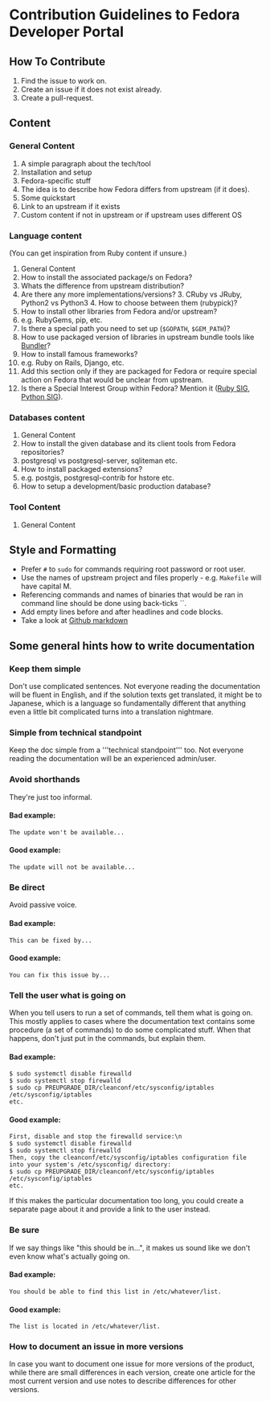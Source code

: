 # Contribution Guidelines to Fedora Developer Portal

## How To Contribute
1. Find the issue to work on.
  1. Create an issue if it does not exist already.
1. Create a pull-request.

## Content
### General Content
1. A simple paragraph about the tech/tool
2. Installation and setup
3. Fedora-specific stuff
  1. The idea is to describe how Fedora differs from upstream (if it does).
4. Some quickstart
  1. Link to an upstream if it exists
  2. Custom content if not in upstream or if upstream uses different OS

### Language content
(You can get inspiration from Ruby content if unsure.)

1. General Content
2. How to install the associated package/s on Fedora?
  1. Whats the difference from upstream distribution?
  2. Are there any more implementations/versions?
    3. CRuby vs JRuby, Python2 vs Python3
    4. How to choose between them (rubypick)?
3. How to install other libraries from Fedora and/or upstream?
  1. e.g. RubyGems, pip, etc.
  2. Is there a special path you need to set up (`$GOPATH`, `$GEM_PATH`)?
  3. How to use packaged version of libraries in upstream bundle tools like [Bundler](http://bundler.io/)?
4. How to install famous frameworks?
  1. e.g. Ruby on Rails, Django, etc.
  2. Add this section only if they are packaged for Fedora or require special action on Fedora that would be unclear from upstream.
5. Is there a Special Interest Group within Fedora? Mention it ([Ruby SIG](https://fedoraproject.org/wiki/Ruby_SIG), [Python SIG](https://fedoraproject.org/wiki/Ruby_SIG)).

### Databases content
1. General Content
2. How to install the given database and its client tools from Fedora repositories?
  1. postgresql vs postgresql-server, sqliteman etc.
3. How to install packaged extensions?
  1. e.g. postgis, postgresql-contrib for hstore etc.
1. How to setup a development/basic production database?

### Tool Content
1. General Content

## Style and Formatting
* Prefer `#` to `sudo` for commands requiring root password or root user.
* Use the names of upstream project and files properly - e.g. `Makefile` will have capital M.
* Referencing commands and names of binaries that would be ran in command line should be done using back-ticks ``.
* Add empty lines before and after headlines and code blocks.
* Take a look at [Github markdown](https://github.com/adam-p/markdown-here/wiki/Markdown-Cheatsheet)


## Some general hints how to write documentation

###  Keep them simple

Don't use complicated sentences. Not everyone reading the documentation will be fluent in English, and if the solution texts get translated, it might be to Japanese, which is a language so fundamentally different that anything even a little bit complicated turns into a translation nightmare.

### Simple from technical standpoint
Keep the doc simple from a '''technical standpoint''' too. Not everyone reading the documentation will be an experienced admin/user.

### Avoid shorthands
They're just too informal.

#### Bad example:
```
The update won't be available...
```

#### Good example:
```
The update will not be available...
```

### Be direct
Avoid passive voice.

#### Bad example:
```
This can be fixed by...
```

#### Good example:
```
You can fix this issue by...
```

### Tell the user what is going on

When you tell users to run a set of commands, tell them what is going on. This mostly applies to cases where the documentation text contains some procedure (a set of commands) to do some complicated stuff. When that happens, don't just put in the commands, but explain them.

#### Bad example:
```
$ sudo systemctl disable firewalld
$ sudo systemctl stop firewalld
$ sudo cp PREUPGRADE_DIR/cleanconf/etc/sysconfig/iptables /etc/sysconfig/iptables
etc.
```

#### Good example:
```
First, disable and stop the firewalld service:\n
$ sudo systemctl disable firewalld
$ sudo systemctl stop firewalld
Then, copy the cleanconf/etc/sysconfig/iptables configuration file into your system's /etc/sysconfig/ directory:
$ sudo cp PREUPGRADE_DIR/cleanconf/etc/sysconfig/iptables /etc/sysconfig/iptables
etc.
```

If this makes the particular documentation too long, you could create a separate page about it and provide a link to the user instead.

### Be sure
If we say things like "this should be in...", it makes us sound like we don't even know what's actually going on.

#### Bad example:
```
You should be able to find this list in /etc/whatever/list.
```

#### Good example:
```
The list is located in /etc/whatever/list.
```

### How to document an issue in more versions

In case you want to document one issue for more versions of the product, while there are small differences in each version, create one article for the most current version and use notes to describe differences for other versions.
